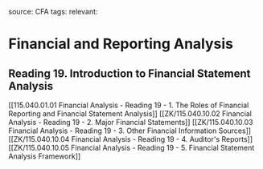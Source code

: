 source: CFA
tags: 
relevant: 

# Financial and Reporting Analysis

## Reading 19. Introduction to Financial Statement Analysis

[[115.040.01.01 Financial Analysis - Reading 19 - 1. The Roles of Financial Reporting and Financial Statement Analysis]]
[[ZK/115.040.10.02 Financial Analysis - Reading 19 - 2. Major Financial Statements]]
[[ZK/115.040.10.03 Financial Analysis - Reading 19 - 3. Other Financial Information Sources]]
[[ZK/115.040.10.04 Financial Analysis - Reading 19 - 4. Auditor's Reports]]
[[ZK/115.040.10.05 Financial Analysis - Reading 19 - 5. Financial Statement Analysis Framework]]


